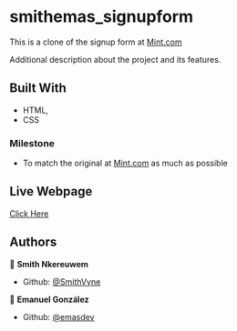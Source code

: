 # smithemas_signupform

This is a clone of the signup form at [Mint.com](https://www.Mint.com)

Additional description about the project and its features.

## Built With

- HTML,
- CSS

### Milestone

- To match the original at [Mint.com](https://www.Mint.com) as much as possible

## Live Webpage

[Click Here](https://rawcdn.githack.com/SmithVyne/smithemas_signupform/d9da7d3eb746a930306c0e13cb7054d6c001e05c/index.html)

## Authors

👤 **Smith Nkereuwem**

- Github: [@SmithVyne](https://github.com/smithvyne)

👤 **Emanuel González**

- Github: [@emasdev](https://github.com/emasdev)
